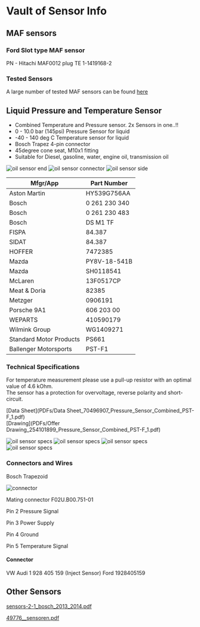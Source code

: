 # Vault of Sensor Info

## MAF sensors

### Ford Slot type MAF sensor

PN - Hitachi MAF0012
plug TE 1-1419168-2

### Tested Sensors

A large number of tested MAF sensors can be found [here](https://rusefi.com/forum/viewtopic.php?f=4&t=1726&p=36419)

## Liquid Pressure and Temperature Sensor

- Combined Temperature and Pressure sensor. 2x Sensors in one..!!
- 0 - 10.0 bar (145psi) Pressure Sensor for liquid
- -40 - 140 deg C Temperature sensor for liquid
- Bosch Trapez 4-pin connector
- 45degree cone seat, M10x1 fitting
- Suitable for Diesel, gasoline, water, engine oil, transmission oil

![oil sensor end](Images/oilsense1.jpg)
![oil sensor connector](Images/oilsense2.jpg)
![oil sensor side](Images/oilsense3.jpg)

| Mfgr/App | Part Number |
| -------- | ----------- |
| Aston Martin | HY539G756AA |
| Bosch | 0 261 230 340 |
| Bosch | 0 261 230 483 |
| Bosch | DS M1 TF |
| FISPA | 84.387 |
| SIDAT | 84.387 |
| HOFFER | 7472385 |
| Mazda | PY8V-18-541B |
| Mazda | SH0118541 |
| McLaren | 13F0517CP |
| Meat & Doria | 82385 |
| Metzger | 0906191 |
| Porsche 9A1 | 606 203 00 |
| WEPARTS | 410590179 |
| Wilmink Group | WG1409271 |
| Standard Motor Products | PS661 |
| Ballenger Motorsports | PST-F1 |

### Technical Specifications

For temperature measurement please use a pull-up resistor with an optimal value of 4.6 kOhm.  
The sensor has a protection for overvoltage, reverse polarity and short-circuit.  

[Data Sheet](PDFs/Data Sheet_70496907_Pressure_Sensor_Combined_PST-F_1.pdf)  
[Drawing](PDFs/Offer Drawing_254101899_Pressure_Sensor_Combined_PST-F_1.pdf)

![oil sensor specs](Images/oilsensespecs1.jpg)
![oil sensor specs](Images/oilsensespecs2.jpg)
![oil sensor specs](Images/oilsensespecs3.jpg)
![oil sensor specs](Images/oilsensespecs4.jpg)

### Connectors and Wires

Bosch Trapezoid

![connector](Images/oilsenseconn.jpg)

Mating connector
F02U.B00.751-01

Pin 2 Pressure Signal

Pin 3 Power Supply

Pin 4 Ground

Pin 5 Temperature Signal

#### Connector

VW Audi 1 928 405 159 (Inject Sensor)
Ford 1928405159

## Other Sensors

[sensors-2-1_bosch_2013_2014.pdf](OEM-Docs/Bosch/sensors-2-1_bosch_2013_2014.pdf)

[49776__sensoren.pdf](OEM-Docs/Bosch/49776__sensoren.pdf)
